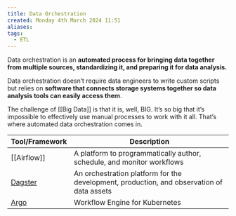 ```yaml
---
title: Data Orchestration
created: Monday 4th March 2024 11:51
aliases: 
tags:
  - ETL
---
```

Data orchestration is an **automated process for bringing data together from multiple sources, standardizing it, and preparing it for data analysis.**

Data orchestration doesn’t require data engineers to write custom scripts but relies on **software that connects storage systems together so data analysis tools can easily access them**.

The challenge of [[Big Data]] is that it is, well, BIG. It’s so big that it’s impossible to effectively use manual processes to work with it all. That’s where automated data orchestration comes in.

| Tool/Framework                                     | Description                                                                               |
| -------------------------------------------------- | ----------------------------------------------------------------------------------------- |
| [[Airflow]]                                        | A platform to programmatically author, schedule, and monitor workflows                    |
| [Dagster](https://github.com/dagster-io/dagster)   | An orchestration platform for the development, production, and observation of data assets |
| [Argo](https://github.com/argoproj/argo-workflows) | Workflow Engine for Kubernetes                                                            |
